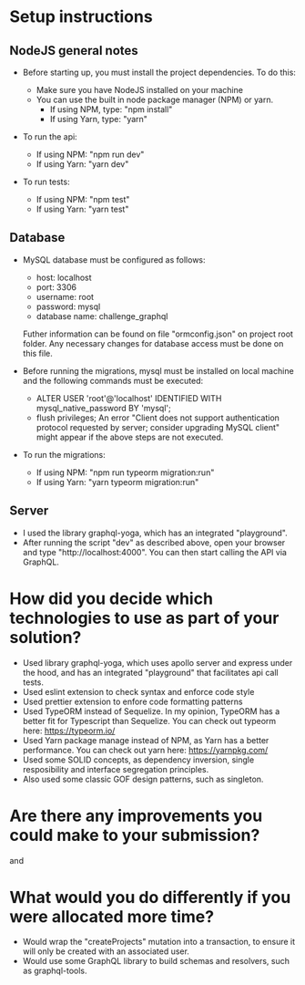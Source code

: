 # Setup instructions

## NodeJS general notes

- Before starting up, you must install the project dependencies. To do this:

  - Make sure you have NodeJS installed on your machine
  - You can use the built in node package manager (NPM) or yarn.
    - If using NPM, type: "npm install"
    - If using Yarn, type: "yarn"

- To run the api:

  - If using NPM: "npm run dev"
  - If using Yarn: "yarn dev"

- To run tests:
  - If using NPM: "npm test"
  - If using Yarn: "yarn test"

## Database

- MySQL database must be configured as follows:

  - host: localhost
  - port: 3306
  - username: root
  - password: mysql
  - database name: challenge_graphql

  Futher information can be found on file "ormconfig.json" on project root folder. Any necessary changes for database access must be done on this file.

- Before running the migrations, mysql must be installed on local machine and the following commands must be executed:

  - ALTER USER 'root'@'localhost' IDENTIFIED WITH mysql_native_password BY 'mysql';
  - flush privileges;
    An error "Client does not support authentication protocol requested by server; consider upgrading MySQL client" might appear if the above steps are not executed.

- To run the migrations:

  - If using NPM: "npm run typeorm migration:run"
  - If using Yarn: "yarn typeorm migration:run"

## Server

- I used the library graphql-yoga, which has an integrated "playground".
- After running the script "dev" as described above, open your browser and type "http://localhost:4000". You can then start calling the API via GraphQL.

# How did you decide which technologies to use as part of your solution?

- Used library graphql-yoga, which uses apollo server and express under the hood, and has an integrated "playground" that facilitates api call tests.
- Used eslint extension to check syntax and enforce code style
- Used prettier extension to enfore code formatting patterns
- Used TypeORM instead of Sequelize. In my opinion, TypeORM has a better fit for Typescript than Sequelize. You can check out typeorm here: https://typeorm.io/
- Used Yarn package manage instead of NPM, as Yarn has a better performance. You can check out yarn here: https://yarnpkg.com/
- Used some SOLID concepts, as dependency inversion, single resposibility and interface segregation principles.
- Also used some classic GOF design patterns, such as singleton.

# Are there any improvements you could make to your submission?

and

# What would you do differently if you were allocated more time?

- Would wrap the "createProjects" mutation into a transaction, to ensure it will only be created with an associated user.
- Would use some GraphQL library to build schemas and resolvers, such as graphql-tools.
